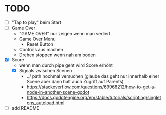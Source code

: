 # TODO

- [ ] "Tap to play" beim Start
- [ ] Game Over
	- "GAME OVER" nur zeigen wenn man verliert
	- Game Over Menu
		- Reset Button
	- Controls aus machen
	- Drehen stoppen wenn nah am boden
- [x] Score
	- wenn man durch pipe geht wird Score erhöht
	- [x] Signals zwischen Scenen
		- ../ path nochmal versuchen (glaube das geht nur innerhalb einer Scene aber dann halt auch Zugriff auf Parents)
		- https://stackoverflow.com/questions/69968212/how-to-get-a-node-in-another-scene-godot
		- https://docs.godotengine.org/en/stable/tutorials/scripting/singletons_autoload.html
- [ ] add README
